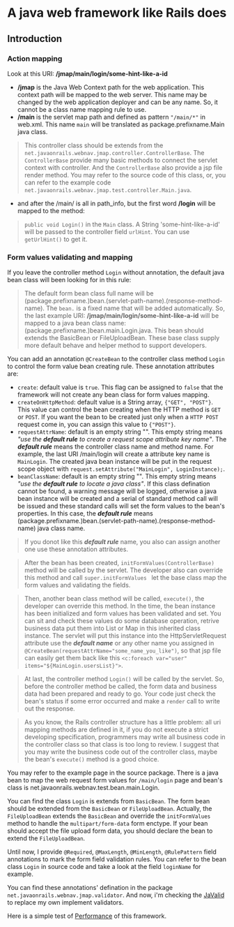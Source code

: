# A java web framework like Rails does #

## Introduction ##

### Action mapping ###
Look at this URI: **/jmap/main/login/some-hint-like-a-id**

  * **/jmap** is the Java Web Context path for the web application. This context path will be mapped to the web server. This name may be changed by the web application deployer and can be any name. So, it cannot be a class name mapping rule to use.
  * **/main** is the servlet map path and defined as pattern `"/main/*"` in web.xml. This name `main` will be translated as package.prefixname.Main java class.
> This controller class should be extends from the `net.javaonrails.webnav.jmap.controller.ControllerBase`. The `ControllerBase` provide many basic methods to connect the servlet context with controller. And the `ControllerBase` also provide a jsp file render method. You may refer to the source code of this class, or, you can refer to the example code `net.javaonrails.webnav.jmap.test.controller.Main.java`.
  * and after the /main/ is all in path\_info, but the first word **/login** will be mapped to the method:
> `public void Login()` in the `Main` class. A String 'some-hint-like-a-id' will be passed to the controller field `urlHint`. You can use `getUrlHint()` to get it.

### Form values validating and mapping ###
If you leave the controller method `Login` without annotation, the default java bean class will been looking for in this rule:

> The default form bean class full name will be (package.prefixname.)bean.(servlet-path-name).(response-method-name). The `bean.` is a fixed name that will be added automatically.
> So, the last example URI: **/jmap/main/login/some-hint-like-a-id** will be mapped to a java bean class name: (package.prefixname.)bean.main.Login.java. This bean should extends the BasicBean or FileUploadBean. These base class supply more default behave and helper method to support developers.

You can add an annotation `@CreateBean` to the controller class method `Login` to control the form value bean creating rule. These annotation attributes are:

  * `create`: default value is `true`. This flag can be assigned to `false` that the framework will not create any bean class for form values mapping.
  * `createOnHttpMethod`: default value is a String array, `{"GET", "POST"}`. This value can control the bean creating when the HTTP method is `GET` or `POST`. If you want the bean to be created just only when a `HTTP POST` request come in, you can assign this value to `{"POST"}`.
  * `requestAttrName`: default is an empty string "". This empty string means _"use the **default rule** to create a request scope attribute key name"_. The **_default rule_** means the controller class name and method name. For example, the last URI /main/login will create a attribute key name is `MainLogin`. The created java bean instance will be put in the request scope object with `request.setAttribute("MainLogin", LoginInstance);`.
  * `beanClassName`: default is an empty string "". This empty string means _"use the **default rule** to locate a java class"_. If this class defination cannot be found, a warning message will be logged, otherwise a java bean instance will be created and a serial of standard method call will be issued and these standard calls will set the form values to the bean's properties. In this case, the **_default rule_** means (package.prefixname.)bean.(servlet-path-name).(response-method-name) java class name.

> If you donot like this **_default rule_** name, you also can assign another one use these annotation attributes.

> After the bean has been created, `initFormValues(ControllerBase)` method will be called by the servlet. The developer also can override this method and call `super.initFormValues ` let the base class map the form values and validating the fields.

> Then, another bean class method will be called, `execute()`, the developer can override this method. In the time, the bean instance has been initialized and form values has been validated and set. You can sit and check these values do some database operation, retrive business data put them into List or Map in this inherited class instance. The servlet will put this instance into the HttpServletRequest attribute use the _**default name**_ or any other name you assigned in `@CreateBean(requestAttrName="some_name_you_like")`, so that jsp file can easily get them back like this `<c:foreach var="user" items="${MainLogin.usersList}">`.

> At last, the controller method `Login()` will be called by the servlet. So, before the controller method be called, the form data and business data had been prepared and ready to go. Your code just check the bean's status if some error occurred and make a `render` call to write out the response.

> As you know, the Rails controller structure has a little problem: all uri mapping methods are defined in it, if you do not execute a strict developing specification, programmers may write all business code in the controller class so that class is too long to review. I suggest that you may write the business code out of the controller class, maybe the bean's `execute()` method is a good choice.

You may refer to the example page in the source package. There is a java bean to map the web request form values for `/main/login` page and bean's class is net.javaonrails.webnav.test.bean.main.Login.

You can find the class `Login` is extends from `BasicBean`. The form bean should be extended from the `BasicBean` or `FileUploadBean`. Actually, the `FileUploadBean` extends the `BasicBean` and override the `initFormValues` method to handle the `multipart/form-data` form enctype. If your bean should accept the file upload form data, you should declare the bean to extend the `FileUploadBean`.

Until now, I provide `@Required`, `@MaxLength`, `@MinLength`, `@RulePattern` field annotations to mark the form field validation rules. You can refer to the bean class `Login` in source code and take a look at the field `loginName` for example.

You can find these annotations' defination in the package `net.javaonrails.webnav.jmap.validator`. And now, i'm checking the [JaValid](http://www.javalid.org) to replace my own implement validators.

Here is a simple test of [Performance](Performance.md) of this framework.